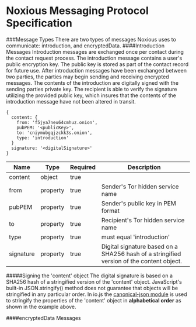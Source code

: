Noxious Messaging Protocol Specification
==================================
###Message Types
There are two types of messages Noxious uses to communicate: introduction, and
encryptedData.
####Introduction Messages
Introduction messages are exchanged once per contact during the contact request
process.  The introduction message contains a user's public encryption key.  The
public key is stored as part of the contact record for future use.  After
introduction messages have been exchanged between two parties, the parties may
begin sending and receiving encrypted messages.  The contents of the introduction
are digitally signed with the sending parties private key.  The recipient is able
to verify the signature utilizing the provided public key, which insures that the
contents of the introduction message have not been altered in transit.
```
{
  content: {
    from: 'f5jya7neu64cmhuz.onion',
    pubPEM: '<publicKey>',
    to: 'cniymubgqjzckk3s.onion',
    type: 'introduction'
  }
  signature: '<digitalSignature>'
}
```
Name | Type | Required | Description
---- | ---- | -------- | -----------
content   | object    | true  |
from      | property  | true  | Sender's Tor hidden service name
pubPEM    | property  | true  | Sender's public key in PEM format
to        | property  | true  | Recipient's Tor hidden service name
type      | property  | true  | must equal 'introduction'
signature | property  | true  | Digital signature based on a SHA256 hash of a stringified version of the content object.
#####Signing the 'content' object
The digital signature is based on a SHA256 hash of a stringified version of the
'content' object.  JavaScript's built-in JSON.stringify() method does not
guarantee that objects will be stringified in any particular order.  In io.js
the [canonical-json module][CJ] is used to stringify the properties of the 'content'
object in **alphabetical order** as shown in the example above.

####encryptedData Messages

[CJ]:https://www.npmjs.com/package/canonical-json
